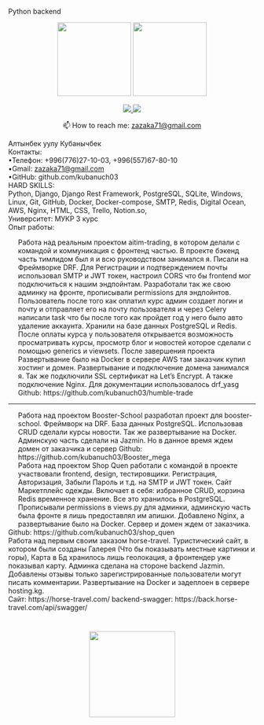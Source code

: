 Python backend

<p align='center'>
   <a href="https://github-readme-stats.vercel.app/api?username=romankh3&show_icons=true&count_private=true"><img
           height=150
           src="https://github-readme-stats.vercel.app/api?username=romankh3&show_icons=true&count_private=true"/></a>
   <a href="https://github.com/romankh3/github-readme-stats"><img height=150
                                                                  src="https://github-readme-stats.vercel.app/api/top-langs/?username=romankh3&layout=compact"/></a>
</p>

<p align='center'>
   <a href="https://www.linkedin.com/in/кубанычбек-алтынбек-уулу-6b33b125a/">
       <img src="https://img.shields.io/badge/linkedin-%230077B5.svg?&style=for-the-badge&logo=linkedin&logoColor=white"/>
   </a>
   <a href="https://t.me/kuba2003">
       <img src="https://img.shields.io/badge/Telegram-2CA5E0?style=for-the-badge&logo=telegram&logoColor=white"/>
   </a>
<p align='center'>
   📫 How to reach me: <a href='mailto:zazaka71@gmail.com'>zazaka71@gmail.com</a>
</p>

Алтынбек уулу Кубанычбек <br>
Контакты: <br>
    •Телефон: +996(776)27-10-03, +996(557)67-80-10 <br>
    •Gmail: zazaka71@gmail.com  <br>
    •GitHub: github.com/kubanuch03  <br>
HARD SKILLS: <br>
Python, Django, Django Rest Framework, PostgreSQL, SQLite, Windows, Linux, Git, GitHub, Docker, Docker-compose, SMTP, Redis, Digital Ocean, AWS, Nginx, HTML, CSS, Trello, Notion.so, <br>
Университет: МУКР 3 курс  <br>
Опыт работы:  <br>

<div style="margin-left: 20px;">
Работа над реальным проектом aitim-trading, в котором делали с командой и коммуникация с фронтенд частью. В проекте бэкенд часть тимлидом был я и всю руководством занимался я. Писали на Фреймворке DRF. Для Регистрации и подтверждением почты использовал SMTP и JWT токен, настроил CORS что бы frontend мог подключиться к нашим эндпойнтам. Разработали так же свою админку на фронте, прописывали permissions для эндпойнтов. Пользователь после того как оплатил курс админ создает логин и почту и отправляет его на почту пользователя и через Celery написали task что бы после того как пройдет год у него было авто удаление аккаунта. Хранили на базе данных PostgreSQL и Redis. После оплаты курса у пользователя открывается возможность просматривать курсы, просмотр блог и новостей которое сделали с помощью generics и viewsets. После завершения проекта Развертывание было на Docker в сервере AWS там заказчик купил хостинг и домен. Развертывание и подключение домена занимался я. Так же подключили SSL сертификат на Let’s Encrypt. А также подключение Nginx. Для документации использовалось drf_yasg    <br>                                 Github: https://github.com/kubanuch03/humble-trade <br>
</div>
<hr>
<div style="margin-left: 20px;">
Работа над проектом Booster-School разработал проект для booster-school. Фреймворк на DRF. База данных PostgreSQL. Использовав CRUD сделали курсы новости. Так же развертывание на Docker. Админскую часть сделали на Jazmin. Но в данное время ждем домен от заказчика и сервер                      Github: https://github.com/kubanuch03/Booster_mega <br>
	Работа над проектом Shop Quen работали с командой в проекте участвовали frontend, design, тестировщики.  Регистрация, Авторизация, Забыли Пароль и т.д. на SMTP и JWT токен. Сайт Маркетплейс одежды. Включает в себя: избранное CRUD, корзина Redis временное хранение. Все это хранилось в PostgreSQL. Прописывали permissions в views.py для админки, админскую часть была фронте я лишь предоставлял им апишки. Добавлено Nginx, а развертывание было на Docker. Сервер и домен ждем от заказчика.   <br> 
</div>
Github: https://github.com/kubanuch03/shop_quen <br>
	Работа над первым своим заказом horse-travel. Туристический сайт, в котором были созданы Галерея (Что бы показывать местные картинки и горы), Карта в Бд хранилось лишь геолокация, а фронтендер уже показывал карту. Админка сделана на стороне backend Jazmin.  Добавлены отзывы только зарегистрированные пользователи могут писать комментарии. Развертывание на Docker и задеплоен в сервере hosting.kg.  <br>Сайт: https://horse-travel.com/ backend-swagger: https://back.horse-travel.com/api/swagger/

<div align="center" style="margin: 40px 0">
   <a href="https://github.com/romankh3/github-profile-views-counter">
       <img width="175px" src="https://komarev.com/ghpvc/?username=romankh3&color=DE002D">
   </a>
</div>
